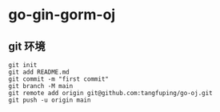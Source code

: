 # go-gin-gorm-oj

## git 环境

```
git init
git add README.md
git commit -m "first commit"
git branch -M main
git remote add origin git@github.com:tangfuping/go-oj.git
git push -u origin main
```